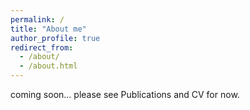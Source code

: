 ```yaml
---
permalink: /
title: "About me"
author_profile: true
redirect_from: 
  - /about/
  - /about.html
---
```


coming soon... please see Publications and CV for now.
